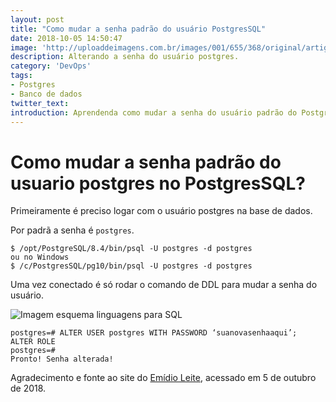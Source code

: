 ```yaml
---
layout: post
title: "Como mudar a senha padrão do usuário PostgresSQL"
date: 2018-10-05 14:50:47
image: 'http://uploaddeimagens.com.br/images/001/655/368/original/artigo-mudar-senha-padrao-postgres.png?1538761621'
description: Alterando a senha do usuário postgres.
category: 'DevOps'
tags:
- Postgres
- Banco de dados
twitter_text:
introduction: Aprendenda como mudar a senha do usuário padrão do Postgres de forma simples.
---
```


# Como mudar a senha padrão do usuario postgres no PostgresSQL?

Primeiramente é preciso logar com o usuário postgres na base de dados.

Por padrã a senha é ```postgres```.
```
$ /opt/PostgreSQL/8.4/bin/psql -U postgres -d postgres
ou no Windows
$ /c/PostgresSQL/pg10/bin/psql -U postgres -d postgres
```

Uma vez conectado é só rodar o comando de DDL para mudar a senha do usuário.

![Imagem esquema linguagens para SQL](http://3.bp.blogspot.com/-Ze_9mHCWfkM/UjSCEbcc3UI/AAAAAAAAAYQ/TOJQ3WlIlaI/s1600/DDL-vs-DML.png "Esquema de comandos SQL")

```
postgres=# ALTER USER postgres WITH PASSWORD ‘suanovasenhaaqui’;
ALTER ROLE
postgres=#
Pronto! Senha alterada!
```

Agradecimento e fonte ao site do [Emídio Leite](http://www.emidioleite.com.br/2013/09/27/mudar-a-senha-padrao-do-usuario-postgres-no-postgressql/), acessado em 5 de outubro de 2018.